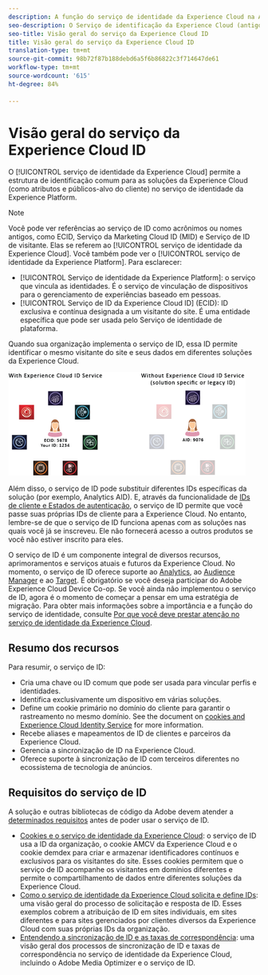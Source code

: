 ```yaml
---
description: A função do serviço de identidade da Experience Cloud na Adobe Experience Cloud.
seo-description: O Serviço de identificação da Experience Cloud (antigo serviço de ID de visitante ou serviço da Marketing Cloud ID) permite a estrutura de identificação comum dos serviços da Experience Cloud, como atributos do cliente e públicos-alvo.
seo-title: Visão geral do serviço da Experience Cloud ID
title: Visão geral do serviço da Experience Cloud ID
translation-type: tm+mt
source-git-commit: 98b72f87b188debd6a5f6b86822c3f714647de61
workflow-type: tm+mt
source-wordcount: '615'
ht-degree: 84%

---
```



# Visão geral do serviço da Experience Cloud ID

O [!UICONTROL serviço de identidade da Experience Cloud] permite a estrutura de identificação comum para as soluções da Experience Cloud (como atributos e públicos-alvo do cliente) no serviço de identidade da Experience Platform.

>[!NOTE]
>
> Você pode ver referências ao serviço de ID como acrônimos ou nomes antigos, como ECID, Serviço da Marketing Cloud ID (MID) e Serviço de ID de visitante. Elas se referem ao [!UICONTROL serviço de identidade da Experience Cloud]. Você também pode ver o [!UICONTROL serviço de identidade da Experience Platform]. Para esclarecer:

* [!UICONTROL Serviço de identidade da Experience Platform]: o serviço que vincula as identidades. É o serviço de vinculação de dispositivos para o gerenciamento de experiências baseado em pessoas.
* [!UICONTROL Serviço de ID da Experience Cloud ID] (ECID): ID exclusiva e contínua designada a um visitante do site. É uma entidade específica que pode ser usada pelo Serviço de identidade de plataforma.

Quando sua organização implementa o serviço de ID, essa ID permite identificar o mesmo visitante do site e seus dados em diferentes soluções da Experience Cloud.

![](assets/ecid-new.png)

Além disso, o serviço de ID pode substituir diferentes IDs específicas da solução (por exemplo, Analytics AID). E, através da funcionalidade de [IDs de cliente e Estados de autenticação](/help/reference/authenticated-state.md), o serviço de ID permite que você passe suas próprias IDs de cliente para a Experience Cloud. No entanto, lembre-se de que o serviço de ID funciona apenas com as soluções nas quais você já se inscreveu. Ele não fornecerá acesso a outros produtos se você não estiver inscrito para eles.

O serviço de ID é um componente integral de diversos recursos, aprimoramentos e serviços atuais e futuros da Experience Cloud. No momento, o serviço de ID oferece suporte ao [Analytics](http://www.adobe.com/br/marketing-cloud/web-analytics.html), ao [Audience Manager](http://www.adobe.com/br/marketing-cloud/data-management-platform.html) e ao [Target](http://www.adobe.com/br/marketing-cloud/testing-targeting.html). É obrigatório se você deseja participar do Adobe Experience Cloud Device Co-op. Se você ainda não implementou o serviço de ID, agora é o momento de começar a pensar em uma estratégia de migração. Para obter mais informações sobre a importância e a função do serviço de identidade, consulte [Por que você deve prestar atenção no serviço de identidade da Experience Cloud](http://blogs.adobe.com/digitalmarketing/analytics/why-new-adobe-marketing-cloud-id-service-should-be-on-your-radar/).

## Resumo dos recursos

Para resumir, o serviço de ID:

* Cria uma chave ou ID comum que pode ser usada para vincular perfis e identidades.
* Identifica exclusivamente um dispositivo em várias soluções.
* Define um cookie primário no domínio do cliente para garantir o rastreamento no mesmo domínio. See the document on [cookies and Experience Cloud Identity Service](https://docs.adobe.com/content/help/pt-BR/id-service/using/intro/cookies.html) for more information.
* Recebe aliases e mapeamentos de ID de clientes e parceiros da Experience Cloud.
* Gerencia a sincronização de ID na Experience Cloud.
* Oferece suporte à sincronização de ID com terceiros diferentes no ecossistema de tecnologia de anúncios.

## Requisitos do serviço de ID

A solução e outras bibliotecas de código da Adobe devem atender a [determinados requisitos](/help/reference/requirements.md) antes de poder usar o serviço de ID.

* [Cookies e o serviço de identidade da Experience Cloud](cookies.md): o serviço de ID usa a ID da organização, o cookie AMCV da Experience Cloud e o cookie demdex para criar e armazenar identificadores contínuos e exclusivos para os visitantes do site. Esses cookies permitem que o serviço de ID acompanhe os visitantes em domínios diferentes e permite o compartilhamento de dados entre diferentes soluções da Experience Cloud.
* [Como o serviço de identidade da Experience Cloud solicita e define IDs](id-request.md): uma visão geral do processo de solicitação e resposta de ID. Esses exemplos cobrem a atribuição de ID em sites individuais, em sites diferentes e para sites gerenciados por clientes diversos da Experience Cloud com suas próprias IDs da organização.
* [Entendendo a sincronização de ID e as taxas de correspondência](match-rates.md): uma visão geral dos processos de sincronização de ID e taxas de correspondência no serviço de identidade da Experience Cloud, incluindo o Adobe Media Optimizer e o serviço de ID.
